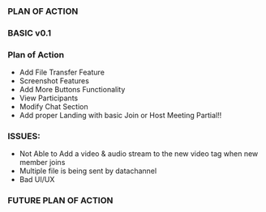 ### PLAN OF ACTION

### BASIC v0.1
### Plan of Action

- Add File Transfer Feature
- Screenshot Features
- Add More Buttons Functionality
- View Participants
- Modify Chat Section
- Add proper Landing with basic Join or Host Meeting Partial!!

### ISSUES:
- Not Able to Add a video & audio stream to the new video tag when new member joins
- Multiple file is being sent by datachannel
- Bad UI/UX 


### FUTURE PLAN OF ACTION
